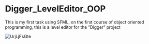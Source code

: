 # Digger_LevelEditor_OOP
This is my first task using SFML, on the first course of object oriented programming, this is a level editor for the "Digger" project 


![UrjLjFsGte](https://user-images.githubusercontent.com/72927733/97605123-f19af880-1a16-11eb-85d3-03df51e00f00.gif)
